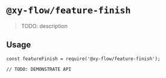 # `@xy-flow/feature-finish`

> TODO: description

## Usage

```
const featureFinish = require('@xy-flow/feature-finish');

// TODO: DEMONSTRATE API
```
